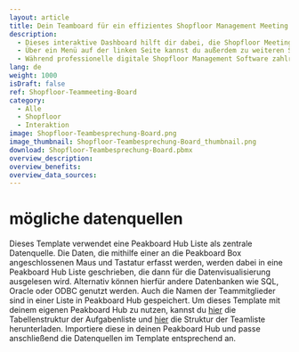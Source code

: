 ```yaml
---
layout: article
title: Dein Teamboard für ein effizientes Shopfloor Management Meeting
description: 
  - Dieses interaktive Dashboard hilft dir dabei, die Shopfloor Meetings deines Teams zu digitalisieren und so deine Shopfloor Management Prozesse zu optimieren. Dabei behältst du stets den Überblick über alle offenen Aufgaben deines Teams. Mit dem Dashboard kannst du nicht nur neue Aufgaben anlegen und diese einzelnen Teammitgliedern zuordnen, sondern auch bestehende Aufgaben anpassen, wenn diese sich beispielsweise in einem neuen Bearbeitungsstatus befinden. Außerdem können Aufgaben abgeschlossen oder gelöscht werden. Das Dashboard wird dabei per Maus und Tastatur bedient, die dazu einfach an die Peakboard Box angeschlossen werden. Die erfassten Daten werden in einer Liste in Peakboard Hub gespeichert und persistiert und können so auch für langfristige Auswertungen deiner Produktion herangezogen werden.
  - Über ein Menü auf der linken Seite kannst du außerdem zu weiteren Screens navigieren, welche relevante Produktionskennzahlen für dein Shopfloor Meeting anzeigen. Im Template wurden exemplarisch diese Screens mit Informationen zu wichtigen KPIs in der Produktion, wie z. B. Sicherheits- & Qualitätskennzahlen sowie OEE-Werten versehen.
  - Während professionelle digitale Shopfloor Management Software zahlreiche Zusatzfunktionen bietet, besticht Peakboard durch seine vielfältigen Einsatzmöglichkeiten und einfache Bedienung. Denn Peakboard bietet die Möglichkeit, dein individuelles Shopfloor Board ohne großen IT-Aufwand und Vorkenntnisse speziell auf die Anforderungen deines Teams maßzuschneidern. Unser [Consulting-Team](https://peakboard.com/produkt/consulting/) unterstützt dich hierbei gerne.
lang: de
weight: 1000
isDraft: false
ref: Shopfloor-Teammeeting-Board
category:
  - Alle
  - Shopfloor
  - Interaktion
image: Shopfloor-Teambesprechung-Board.png
image_thumbnail: Shopfloor-Teambesprechung-Board_thumbnail.png
download: Shopfloor-Teambesprechung-Board.pbmx
overview_description:
overview_benefits:
overview_data_sources:
---
```

# mögliche datenquellen
Dieses Template verwendet eine Peakboard Hub Liste als zentrale Datenquelle. Die Daten, die mithilfe einer an die Peakboard Box angeschlossenen Maus und Tastatur erfasst werden, werden dabei in eine Peakboard Hub Liste geschrieben, die dann für die Datenvisualisierung ausgelesen wird. Alternativ können hierfür andere Datenbanken wie SQL, Oracle oder ODBC genutzt werden. Auch die Namen der Teammitglieder sind in einer Liste in Peakboard Hub gespeichert. Um dieses Template mit deinem eigenen Peakboard Hub zu nutzen, kannst du <a href="Tasks.txt" class="inline" download>hier</a> die Tabellenstruktur der Aufgabenliste und <a href="Team.txt" class="inline" download>hier</a> die Struktur der Teamliste herunterladen. Importiere diese in deinen Peakboard Hub und passe anschließend die Datenquellen im Template entsprechend an.

